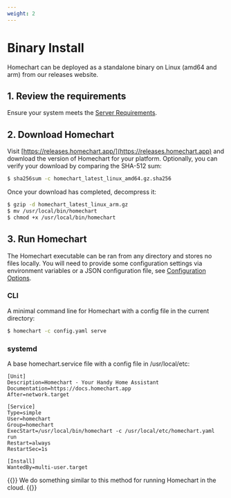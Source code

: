 ```yaml
---
weight: 2
---
```


# Binary Install

Homechart can be deployed as a standalone binary on Linux (amd64 and arm) from our releases website.

## 1. Review the requirements

Ensure your system meets the [Server Requirements](/getting-started/on-your-network/installation/requirements/).

## 2. Download Homechart

Visit [https://releases.homechart.app/](https://releases.homechart.app) and download the version of Homechart for your platform.  Optionally, you can verify your download by comparing the SHA-512 sum:

```bash
$ sha256sum -c homechart_latest_linux_amd64.gz.sha256
```

Once your download has completed, decompress it:

```bash
$ gzip -d homechart_latest_linux_arm.gz
$ mv /usr/local/bin/homechart
$ chmod +x /usr/local/bin/homechart
```

## 3. Run Homechart

The Homechart executable can be ran from any directory and stores no files locally.  You will need to provide some configuration settings via environment variables or a JSON configuration file, see [Configuration Options](/getting-started/on-your-network/installation/configuration-options/).

### CLI

A minimal command line for Homechart with a config file in the current directory:

```bash
$ homechart -c config.yaml serve
```

### systemd

A base homechart.service file with a config file in /usr/local/etc:

```systemd
[Unit]
Description=Homechart - Your Handy Home Assistant
Documentation=https://docs.homechart.app
After=network.target

[Service]
Type=simple
User=homechart
Group=homechart
ExecStart=/usr/local/bin/homechart -c /usr/local/etc/homechart.yaml run
Restart=always
RestartSec=1s

[Install]
WantedBy=multi-user.target
```

{{<hint info>}}
We do something similar to this method for running Homechart in the cloud.
{{</hint>}}
